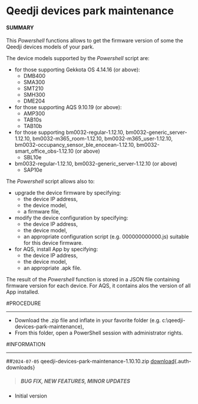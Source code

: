 # Qeedji devices park maintenance

#### **SUMMARY**

This *Powershell* functions allows to get the firmware version of some the Qeedji devices models of your park. 

The device models supported by the *Powershell* script are:
- for those supporting Gekkota OS 4.14.16 (or above):
	- DMB400
	- SMA300
	- SMT210
	- SMH300
	- DME204 
- for those supporting AQS 9.10.19 (or above):
	- AMP300
	- TAB10s
	- TAB10b
- for those supporting bm0032-regular-1.12.10, bm0032-generic_server-1.12.10, bm0032-m365_room-1.12.10, bm0032-m365_user-1.12.10, bm0032-occupancy_sensor_ble_enocean-1.12.10, bm0032-smart_office_obs-1.12.10 (or above) 
	- SBL10e
- bm0032-regular-1.12.10, bm0032-generic_server-1.12.10 (or above)
	- SAP10e  

The *Powershell* script allows also to:
- upgrade the device firmware by specifying:
	- the device IP address,
	- the device model,
	- a firmware file,
- modify the device configuration by specifying:
	- the device IP address,
	- the device model,
	- an appropriate configuration script (e.g. 000000000000.js) suitable for this device firmware.
- for AQS, install App by specifying:
	- the device IP address,
	- the device model,
	- an appropriate .apk file.     

The result of the *Powershell* function is stored in a JSON file containing firmware version for each device. For AQS, it contains alos the version of all App installed.

#PROCEDURE
***********************************************************************
- Download the .zip file and inflate in your favorite folder (e.g. c:\qeedji-devices-park-maintenance\), 
- From this folder, open a PowerShell session with administrator rights. 
	
#INFORMATION
***********************************************************************
##`2024-07-05` qeedji-devices-park-maintenance-1.10.10.zip [download](scripts/powershell/-qeedji-device-park-maintenance-V1.10.10.zip){.auth-downloads}
>##### **BUG FIX, NEW FEATURES, MINOR UPDATES**
- Initial version 
